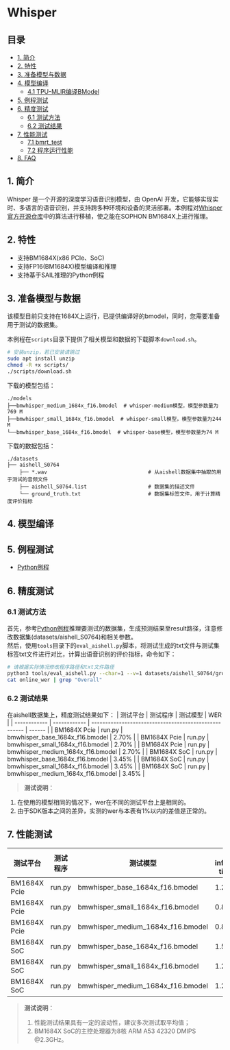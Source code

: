 # Whisper

## 目录

* [1. 简介](#1-简介)
* [2. 特性](#2-特性)
* [3. 准备模型与数据](#3-准备模型与数据)
* [4. 模型编译](#4-模型编译)
  * [4.1 TPU-MLIR编译BModel](#41-tpu-mlir编译bmodel)
* [5. 例程测试](#5-例程测试)
* [6. 精度测试](#6-精度测试)
  * [6.1 测试方法](#61-测试方法)
  * [6.2 测试结果](#62-测试结果)
* [7. 性能测试](#7-性能测试)
  * [7.1 bmrt_test](#71-bmrt_test)
  * [7.2 程序运行性能](#72-程序运行性能)
* [8. FAQ](#8-faq)

## 1. 简介
Whisper 是一个开源的深度学习语音识别模型，由 OpenAI 开发，它能够实现实时、多语言的语音识别，并支持跨多种环境和设备的灵活部署。本例程对[Whisper官方开源仓库](https://github.com/openai/whisper)中的算法进行移植，使之能在SOPHON BM1684X上进行推理。

## 2. 特性
* 支持BM1684X(x86 PCIe、SoC)
* 支持FP16(BM1684X)模型编译和推理
* 支持基于SAIL推理的Python例程

## 3. 准备模型与数据
该模型目前只支持在1684X上运行，已提供编译好的bmodel，​同时，您需要准备用于测试的数据集。

​本例程在`scripts`目录下提供了相关模型和数据的下载脚本`download.sh`。

```bash
# 安装unzip，若已安装请跳过
sudo apt install unzip
chmod -R +x scripts/
./scripts/download.sh
```

下载的模型包括：
```
./models
├──bmwhisper_medium_1684x_f16.bmodel  # whisper-medium模型，模型参数量为769 M
├──bmwhisper_small_1684x_f16.bmodel  # whisper-small模型，模型参数量为244 M
└──bmwhisper_base_1684x_f16.bmodel  # whisper-base模型，模型参数量为74 M
```

下载的数据包括：
```
./datasets
├── aishell_S0764                                      
    ├── *.wav                                 # 从aishell数据集中抽取的用于测试的音频文件
    ├── aishell_S0764.list                    # 数据集的描述文件
    └── ground_truth.txt                      # 数据集标签文件，用于计算精度评价指标  
```
## 4. 模型编译

## 5. 例程测试

- [Python例程](./python/README.md)

## 6. 精度测试
### 6.1 测试方法
首先，参考[Python例程](python/README.md#22-测试图片)推理要测试的数据集，生成预测结果至result路径，注意修改数据集(datasets/aishell_S0764)和相关参数。  
然后，使用`tools`目录下的`eval_aishell.py`脚本，将测试生成的txt文件与测试集标签txt文件进行对比，计算出语音识别的评价指标，命令如下：
```bash
# 请根据实际情况修改程序路径和txt文件路径
python3 tools/eval_aishell.py --char=1 --v=1 datasets/aishell_S0764/ground_truth.txt python/result  > online_wer
cat online_wer | grep "Overall"
```

### 6.2 测试结果
在aishell数据集上，精度测试结果如下：
|   测试平台    |    测试程序   |              测试模型                                 | WER    |
| ------------ | ------------ | ----------------------------------------------------- | ------ |
| BM1684X Pcie | run.py       | bmwhisper_base_1684x_f16.bmodel                       | 2.70%  |
| BM1684X Pcie | run.py       | bmwhisper_small_1684x_f16.bmodel                      | 2.70%  |
| BM1684X Pcie | run.py       | bmwhisper_medium_1684x_f16.bmodel                     | 2.70%  |
| BM1684X SoC  | run.py       | bmwhisper_base_1684x_f16.bmodel                       | 3.45%  |
| BM1684X SoC  | run.py       | bmwhisper_small_1684x_f16.bmodel                      | 3.45%  |
| BM1684X SoC  | run.py       | bmwhisper_medium_1684x_f16.bmodel                     | 3.45%  |

> **测试说明**：  
1. 在使用的模型相同的情况下，wer在不同的测试平台上是相同的。
2. 由于SDK版本之间的差异，实测的wer与本表有1%以内的差值是正常的。

## 7. 性能测试
|    测试平台   |     测试程序      |           测试模型                  |tpu inference time(s) |cpu inference time(tokens/s)| 
| -----------  | ---------------- | -----------------------------------| --------------------- | ----------------------- | 
| BM1684X Pcie | run.py           | bmwhisper_base_1684x_f16.bmodel    | 1.21                  | 3.96                    | 
| BM1684X Pcie | run.py           | bmwhisper_small_1684x_f16.bmodel   | 0.89                  | 8.64                    | 
| BM1684X Pcie | run.py           | bmwhisper_medium_1684x_f16.bmodel  | 0.89                  | 14.24                   | 
| BM1684X SoC  | run.py           | bmwhisper_base_1684x_f16.bmodel    | 1.59                  | 3.78                    | 
| BM1684X SoC  | run.py           | bmwhisper_small_1684x_f16.bmodel   | 1.22                  | 8.12                    | 
| BM1684X SoC  | run.py           | bmwhisper_medium_1684x_f16.bmodel  | 1.22                  | 13.14                   | 

> **测试说明**：  
> 1. 性能测试结果具有一定的波动性，建议多次测试取平均值；
> 2. BM1684X SoC的主控处理器为8核 ARM A53 42320 DMIPS @2.3GHz。